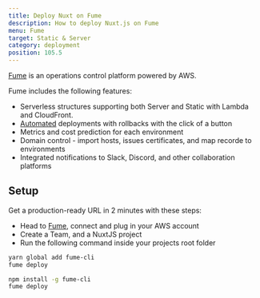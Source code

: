 ```yaml
---
title: Deploy Nuxt on Fume
description: How to deploy Nuxt.js on Fume
menu: Fume
target: Static & Server
category: deployment
position: 105.5
---
```


[Fume](https://fume.app/) is an operations control platform powered by AWS.

Fume includes the following features:

- Serverless structures supporting both Server and Static with Lambda and CloudFront.
- [Automated](https://github.com/marketplace/actions/fume-deployment) deployments with rollbacks with the click of a button
- Metrics and cost prediction for each environment
- Domain control - import hosts, issues certificates, and map recorde to environments
- Integrated notifications to Slack, Discord, and other collaboration platforms

## Setup

Get a production-ready URL in 2 minutes with these steps:

- Head to [Fume](https://fume.app), connect and plug in your AWS account
- Create a Team, and a NuxtJS project
- Run the following command inside your projects root folder

<code-group>
  <code-block label="Yarn" active>

```bash
yarn global add fume-cli
fume deploy
```

  </code-block>
  <code-block label="NPM">

```bash
npm install -g fume-cli
fume deploy
```

  </code-block>
</code-group>
